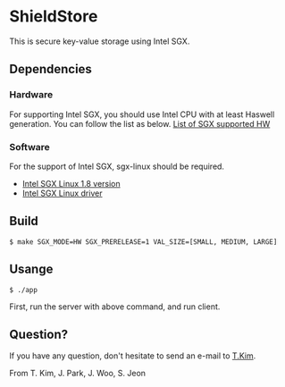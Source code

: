 # ShieldStore

This is secure key-value storage using Intel SGX.

## Dependencies

### Hardware

For supporting Intel SGX, you should use Intel CPU with at least Haswell generation. 
You can follow the list as below.
[List of SGX supported HW](https://github.com/ayeks/SGX-hardware)

### Software

For the support of Intel SGX, sgx-linux should be required.

* [Intel SGX Linux 1.8 version](https://github.com/intel/linux-sgx/tree/sgx_1.8)
* [Intel SGX Linux driver](https://github.com/intel/linux-sgx-driver/tree/sgx_driver_1.8)

## Build

	$ make SGX_MODE=HW SGX_PRERELEASE=1 VAL_SIZE=[SMALL, MEDIUM, LARGE]

## Usange
	$ ./app	

First, run the server with above command, and run client.

## Question?

If you have any question, don't hesitate to send an e-mail to [T.Kim](thkim@calab.kaist.ac.kr).

From T. Kim, J. Park, J. Woo, S. Jeon
